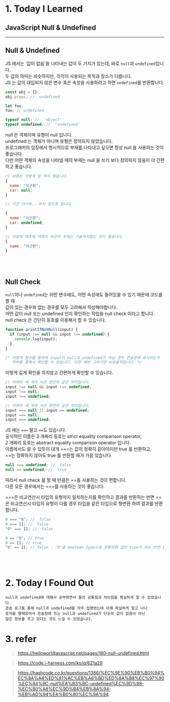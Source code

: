 # 1. Today I Learned

## JavaScript Null & Undefined

---

## Null & Undefined

JS 에서는 '값이 없음'을 나타내는 값이 두 가지가 있는데, 바로 `null`과 `undefined`입니다.<br/>
두 값의 의미는 비슷하지만, 각각이 사용되는 목적과 장소가 다릅니다.<br/>
JS 는 값이 대입되지 않은 변수 혹은 속성을 사용하려고 하면 `undefined`를 반환합니다.<br/>

```javascript
const obj = {};
obj.props; //  undefined

let foo;
foo; // undefined

typeof null; //  'object'
typeof undefined; //  'undefined'
```

null 은 객체이며 유형이 null 입니다.<br/> undefined 는 객체가 아니며 유형은 정의되지 않았습니다.<br/>
프로그래머의 입장에서 명시적으로 부재를 나타내고 싶으면 항상 null 을 사용하는 것이 좋습니다.<br/>
다만 어떤 객체의 속성을 나타낼 때의 부재는 null 을 쓰기 보다 정의하지 않음이 더 간편하고 좋습니다.<br/>

```javascript
// 보통은 이렇게 잘 하지 않습니다.
{
  name: "이근환";
  car: null;
}

// 이건 더더욱.. 하지 않도록 합니다

{
  name: "이근환";
  car: undefined;
}

// 이렇게 애초에 객체의 속성의 부재는 기술하지않는 것이 좋습니다.
{
  name: "이근환";
}
```

<br/><br/>

## Null Check

`null`이나 `undefined`는 어떤 변수에도, 어떤 속성에도 들어있을 수 있기 때문에 코드를 짤 때<br/>
값이 있는 경우와 없는 경우를 모두 고려해서 작성해야합니다.<br/>
어떤 값이 null 또는 undefined 인지 확인하는 작업을 null check 이라고 합니다.<br/>
null check 은 간단히 등호를 이용해서 할 수 있습니다.<br/>

```javascript
function printIfNotNull(input) {
  if (input !== null && input !== undefined) {
    console.log(input);
  }
}

/* 이렇게 함수를 통하여 input이 null과 undefined가 아닐 경우 콘솔창에 표시되는지
   여부를 통해서 확인할 수 있습니다. 다만 매번 그러기엔 비효율적입니다. */
```

이렇게 길게 확인을 하지않고 간편하게 확인할 수 있습니다.

```javascript
// 아래의 세 개의 식은 완전히 같은 의미입니다.
input !== null && input !== undefined;
input !== null;
input !== undefined;

// 아래의 새 개의 식은 완전히 같은 의미입니다.
input === null || input == undefined;
input === null;
input === undefined;
```

JS 에는 `===` 말고 `==`도 있습니다.<br/>
공식적인 이름은 3 개짜리 등호는 strict equality comparison operator,<br/>
2 개짜리 등호는 abstract equality comparison operator 입니다.<br/>
이름에서도 알 수 있듯이 대개 ===는 값이 정확히 같아야지만 true 를 반환하고,<br/>
==는 정확하지 않아도 true 를 반환할 때가 가끔 있습나다.<br/>

```javascript
null === undefined; //  false
null == undefined; //  true
```

따라서 null check 를 할 때 만큼은 ==를 사용하는 것이 편합니다.<br/>
다른 모든 경우에서는 ===를 사용하는 것이 좋습니다.<br/>

===은 비교연산시 타입의 유형까지 일치하는지를 확인하고 결과를 반환하는 반면
==은 비교연산시 타입의 유형이 다를 경우 타입을 같은 타입으로 형변환 하여 결과를 반환합니다.

```javascript
0 === "0"; //  false
0 === []; //  false
"0" === []; //  false

0 == "0"; // true
0 == []; // true
"0" == []; // false - "0"을 boolean type으로 변환하면 값이 true가 되는 반면 []은 boolean type으로 변환하면 값이 false가 되기 때문입니다.
```

<br/><br/>

# 2. Today I Found Out

```
null과 undefined에 대해서 공부하면서 둘의 공통점과 차이점을 확실하게 알 수 있었습니다.
콘솔 로그를 통해 null과 undefined을 자주 접했었는데 이제 확실하게 알고 나니
로직을 짤때있어서 콘솔창에 뜨는 null과 undefined가 단순히 값이 없음이 아닌
많은 정보를 주고 있다는 것도 느낄 수 있었습니다.
```

# 3. refer

> https://helloworldjavascript.net/pages/160-null-undefined.html

> https://code.i-harness.com/ko/q/621a29

> https://hashcode.co.kr/questions/1386/%EC%9E%90%EB%B0%94%EC%8A%A4%ED%81%AC%EB%A6%BD%ED%8A%B8%EC%97%90%EC%84%9C-null%EA%B3%BC-undefined%EC%9D%98-%EC%B0%A8%EC%9D%B4%EB%8A%94-%EB%AD%94%EA%B0%80%EC%9A%94
